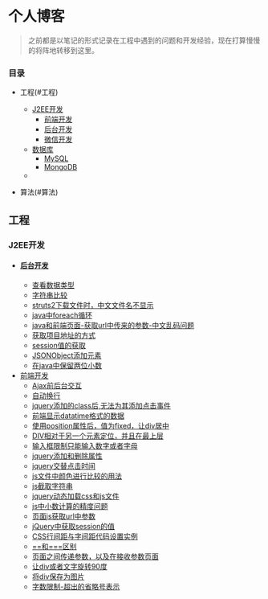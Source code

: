 # 个人博客

> 之前都是以笔记的形式记录在工程中遇到的问题和开发经验，现在打算慢慢的将阵地转移到这里。

### 目录
* 工程(#工程)
   * [J2EE开发](#J2EE开发)
      * [前端开发](#前端开发)
      * [后台开发](#后台开发)
      * [微信开发](#微信开发)
   * [数据库](#数据库)
      * [MySQL](#MySQL)
      * [MongoDB](#MongoDB)
   * []()

* 算法(#算法)

## 工程
### J2EE开发
* #### [后台开发](backend/README.md)
   * [查看数据类型](backend/check_datatype.md)
   * [字符串比较](backend/compete_str.md)
   * [struts2下载文件时，中文文件名不显示](backend/filename_no_show.md)
   * [java中foreach循环](backend/foreach.md)
   * [java和前端页面-获取url中传来的参数-中文乱码问题](backend/get_param_zh_error.md)
   * [获取项目地址的方式](backend/get_project_addr.md)
   * [session值的获取](backend/get_session.md)
   * [JSONObject添加元素](backend/JSONObject_add_elem.md)
   * [在java中保留两位小数](backend/save2float.md)
* [前端开发](frontend/)
   * [Ajax前后台交互](frontend/ajax_interact.md)
   * [自动换行](frontend/auto_wrap.md)
   * [jquery添加的class后,无法为其添加点击事件](frontend/click_event.md)
   * [前端显示datatime格式的数据](frontend/datetime_show.md)
   * [使用position属性后，值为fixed，让div居中](frontend/div_center.md)
   * [DIV相对于另一个元素定位，并且在最上层](frontend/div_up.md)
   * [输入框限制只能输入数字或者字母](frontend/input_re.md)
   * [jquery添加和删除属性](frontend/jq_add_del_property.md)
   * [jquery交替点击时间](frontend/jq_time.md)
   * [js文件中颜色进行比较的用法](frontend/js_color_compete.md)
   * [js截取字符串](frontend/js_cut_str.md)
   * [jquery动态加载css和js文件](frontend/js_dynamic_locd_js_css.md)
   * [js中小数计算的精度问题](frontend/js_float_accu.md)
   * [页面js获取url中参数](frontend/js_get_param.md)
   * [jQuery中获取session的值](frontend/js_get_session.md)
   * [CSS行间距与字间距代码设置实例](frontend/line_word_gap.md)
   * [==和===区别](frontend/operator.md)
   * [页面之间传递参数，以及在接收参数页面](frontend/pass_param_in_diff_pages.md)
   * [让div或者文字旋转90度](frontend/rotate_work.md)
   * [将div保存为图片](frontend/save_page_2_img.md)
   * [字数限制-超出的省略号表示](frontend/word_ellipsis.md)
